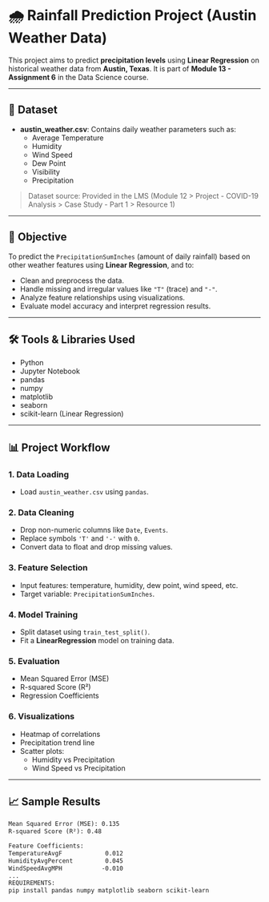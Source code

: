 # 🌧️ Rainfall Prediction Project (Austin Weather Data)

This project aims to predict **precipitation levels** using **Linear Regression** on historical weather data from **Austin, Texas**. It is part of **Module 13 - Assignment 6** in the Data Science course.

---

## 📁 Dataset

- **austin_weather.csv**: Contains daily weather parameters such as:
  - Average Temperature
  - Humidity
  - Wind Speed
  - Dew Point
  - Visibility
  - Precipitation

> Dataset source: Provided in the LMS (Module 12 > Project - COVID-19 Analysis > Case Study - Part 1 > Resource 1)

---

## 🧠 Objective

To predict the `PrecipitationSumInches` (amount of daily rainfall) based on other weather features using **Linear Regression**, and to:
- Clean and preprocess the data.
- Handle missing and irregular values like `"T"` (trace) and `"-"`.
- Analyze feature relationships using visualizations.
- Evaluate model accuracy and interpret regression results.

---

## 🛠️ Tools & Libraries Used

- Python
- Jupyter Notebook
- pandas
- numpy
- matplotlib
- seaborn
- scikit-learn (Linear Regression)

---

## 📊 Project Workflow

### 1. Data Loading
- Load `austin_weather.csv` using `pandas`.

### 2. Data Cleaning
- Drop non-numeric columns like `Date`, `Events`.
- Replace symbols `'T'` and `'-'` with `0`.
- Convert data to float and drop missing values.

### 3. Feature Selection
- Input features: temperature, humidity, dew point, wind speed, etc.
- Target variable: `PrecipitationSumInches`.

### 4. Model Training
- Split dataset using `train_test_split()`.
- Fit a **LinearRegression** model on training data.

### 5. Evaluation
- Mean Squared Error (MSE)
- R-squared Score (R²)
- Regression Coefficients

### 6. Visualizations
- Heatmap of correlations
- Precipitation trend line
- Scatter plots:
  - Humidity vs Precipitation
  - Wind Speed vs Precipitation

---

## 📈 Sample Results

```txt
Mean Squared Error (MSE): 0.135
R-squared Score (R²): 0.48

Feature Coefficients:
TemperatureAvgF            0.012
HumidityAvgPercent         0.045
WindSpeedAvgMPH           -0.010
...
REQUIREMENTS:
pip install pandas numpy matplotlib seaborn scikit-learn

